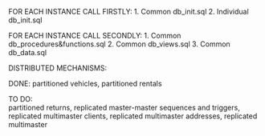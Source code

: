 FOR EACH INSTANCE CALL FIRSTLY:
	1. Common db_init.sql
	2. Individual db_init.sql
	
FOR EACH INSTANCE CALL SECONDLY:
	1. Common db_procedures&functions.sql
	2. Common db_views.sql
	3. Common db_data.sql

DISTRIBUTED MECHANISMS:

DONE:
	partitioned vehicles,
	partitioned rentals

TO DO:	
	partitioned returns, 
	replicated master-master sequences and triggers, 
	replicated multimaster clients,
	replicated multimaster addresses,
	replicated multimaster 